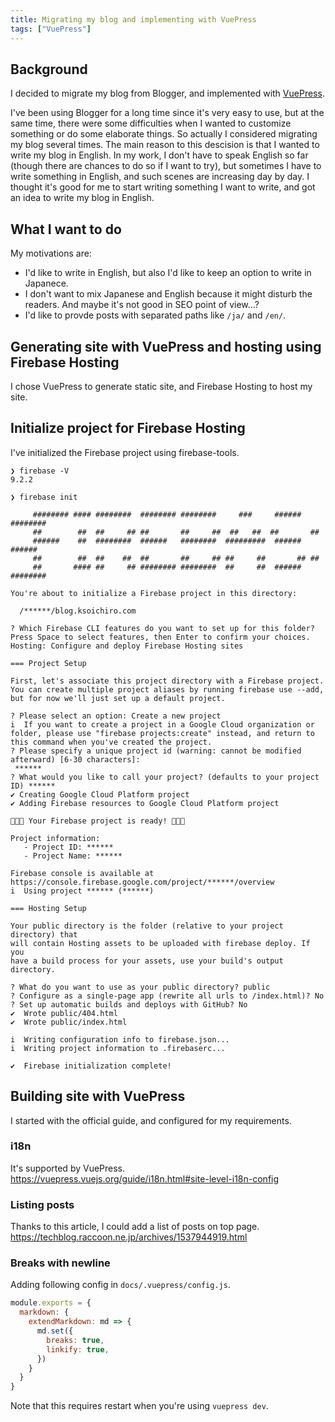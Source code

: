 ```yaml
---
title: Migrating my blog and implementing with VuePress
tags: ["VuePress"]
---
```

## Background

I decided to migrate my blog from Blogger, and implemented with [VuePress](https://vuepress.vuejs.org/).

I've been using Blogger for a long time since it's very easy to use, but at the same time, there were some difficulties when I wanted to customize something or do some elaborate things.
So actually I considered migrating my blog several times.
The main reason to this descision is that I wanted to write my blog in English.
In my work, I don't have to speak English so far (though there are chances to do so if I want to try), but sometimes I have to write something in English, and such scenes are increasing day by day.
I thought it's good for me to start writing something I want to write, and got an idea to write my blog in English.
<!--more-->
## What I want to do

My motivations are:

- I'd like to write in English, but also I'd like to keep an option to write in Japanece.
- I don't want to mix Japanese and English because it might disturb the readers. And maybe it's not good in SEO point of view...?
- I'd like to provde posts with separated paths like `/ja/` and `/en/`.

## Generating site with VuePress and hosting using Firebase Hosting

I chose VuePress to generate static site, and Firebase Hosting to host my site.

## Initialize project for Firebase Hosting

I've initialized the Firebase project using firebase-tools.

```
❯ firebase -V
9.2.2

❯ firebase init

     ######## #### ########  ######## ########     ###     ######  ########
     ##        ##  ##     ## ##       ##     ##  ##   ##  ##       ##
     ######    ##  ########  ######   ########  #########  ######  ######
     ##        ##  ##    ##  ##       ##     ## ##     ##       ## ##
     ##       #### ##     ## ######## ########  ##     ##  ######  ########

You're about to initialize a Firebase project in this directory:

  /******/blog.ksoichiro.com

? Which Firebase CLI features do you want to set up for this folder? Press Space to select features, then Enter to confirm your choices. Hosting: Configure and deploy Firebase Hosting sites

=== Project Setup

First, let's associate this project directory with a Firebase project.
You can create multiple project aliases by running firebase use --add,
but for now we'll just set up a default project.

? Please select an option: Create a new project
i  If you want to create a project in a Google Cloud organization or folder, please use "firebase projects:create" instead, and return to this command when you've created the project.
? Please specify a unique project id (warning: cannot be modified afterward) [6-30 characters]:
 ******
? What would you like to call your project? (defaults to your project ID) ******
✔ Creating Google Cloud Platform project
✔ Adding Firebase resources to Google Cloud Platform project

🎉🎉🎉 Your Firebase project is ready! 🎉🎉🎉

Project information:
   - Project ID: ******
   - Project Name: ******

Firebase console is available at
https://console.firebase.google.com/project/******/overview
i  Using project ****** (******)

=== Hosting Setup

Your public directory is the folder (relative to your project directory) that
will contain Hosting assets to be uploaded with firebase deploy. If you
have a build process for your assets, use your build's output directory.

? What do you want to use as your public directory? public
? Configure as a single-page app (rewrite all urls to /index.html)? No
? Set up automatic builds and deploys with GitHub? No
✔  Wrote public/404.html
✔  Wrote public/index.html

i  Writing configuration info to firebase.json...
i  Writing project information to .firebaserc...

✔  Firebase initialization complete!
```

## Building site with VuePress

I started with the official guide, and configured for my requirements.

### i18n

It's supported by VuePress.
https://vuepress.vuejs.org/guide/i18n.html#site-level-i18n-config

### Listing posts

Thanks to this article, I could add a list of posts on top page.
https://techblog.raccoon.ne.jp/archives/1537944919.html

### Breaks with newline

Adding following config in `docs/.vuepress/config.js`.

```javascript
module.exports = {
  markdown: {
    extendMarkdown: md => {
      md.set({
        breaks: true,
        linkify: true,
      })
    }
  }
}
```

Note that this requires restart when you're using `vuepress dev`.

